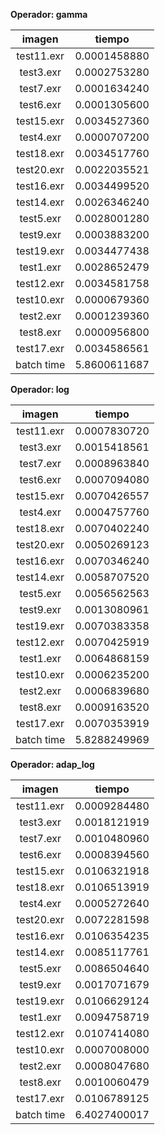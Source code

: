 **Operador: gamma**

imagen|tiempo
:---:|:---:
test11.exr|0.0001458880|2
test3.exr|0.0002753280|1
test7.exr|0.0001634240|1
test6.exr|0.0001305600|1
test15.exr|0.0034527360|2
test4.exr|0.0000707200|2
test18.exr|0.0034517760|1
test20.exr|0.0022035521|2
test16.exr|0.0034499520|1
test14.exr|0.0026346240|2
test5.exr|0.0028001280|2
test9.exr|0.0003883200|2
test19.exr|0.0034477438|1
test1.exr|0.0028652479|1
test12.exr|0.0034581758|2
test10.exr|0.0000679360|2
test2.exr|0.0001239360|2
test8.exr|0.0000956800|2
test17.exr|0.0034586561|1
batch time|5.8600611687|0

**Operador: log**

imagen|tiempo
:---:|:---:
test11.exr|0.0007830720|2
test3.exr|0.0015418561|1
test7.exr|0.0008963840|1
test6.exr|0.0007094080|1
test15.exr|0.0070426557|2
test4.exr|0.0004757760|2
test18.exr|0.0070402240|1
test20.exr|0.0050269123|2
test16.exr|0.0070346240|1
test14.exr|0.0058707520|2
test5.exr|0.0056562563|2
test9.exr|0.0013080961|2
test19.exr|0.0070383358|1
test12.exr|0.0070425919|2
test1.exr|0.0064868159|1
test10.exr|0.0006235200|1
test2.exr|0.0006839680|1
test8.exr|0.0009163520|1
test17.exr|0.0070353919|2
batch time|5.8288249969|0

**Operador: adap_log**

imagen|tiempo
:---:|:---:
test11.exr|0.0009284480|2
test3.exr|0.0018121919|1
test7.exr|0.0010480960|1
test6.exr|0.0008394560|1
test15.exr|0.0106321918|2
test18.exr|0.0106513919|1
test4.exr|0.0005272640|2
test20.exr|0.0072281598|1
test16.exr|0.0106354235|2
test14.exr|0.0085117761|1
test5.exr|0.0086504640|1
test9.exr|0.0017071679|1
test19.exr|0.0106629124|2
test1.exr|0.0094758719|2
test12.exr|0.0107414080|1
test10.exr|0.0007008000|1
test2.exr|0.0008047680|1
test8.exr|0.0010060479|1
test17.exr|0.0106789125|2
batch time|6.4027400017|0

